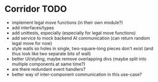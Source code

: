 # Corridor TODO
* implement legal move functions (in their own module?)
* add interfaces/types
* add unittests, especially (especially for legal move functions)
* add service to mock backend AI communication (can return random legal move for now)
* style walls so holes in single, two-square-long pieces don't exist (and thus look like two separate bits of wall)
* better UI/styling, maybe remove overlapping divs (maybe split into multiple components at same time?)
* are there redundant event handlers?
* better way of inter-component communication in this use-case?
